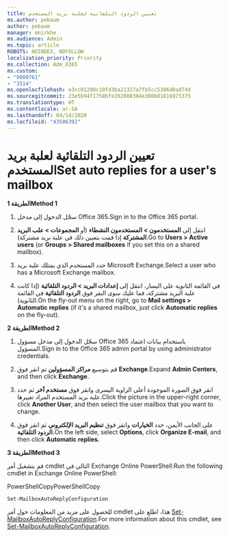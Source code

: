 ```yaml
---
title: تعيين الردود التلقائية لعلبة بريد المستخدم
ms.author: pebaum
author: pebaum
manager: mnirkhe
ms.audience: Admin
ms.topic: article
ROBOTS: NOINDEX, NOFOLLOW
localization_priority: Priority
ms.collection: Adm_O365
ms.custom:
- "9000761"
- "3514"
ms.openlocfilehash: e3cc01298c10fd3ba21327a7fb5cc5396d0ad74d
ms.sourcegitcommit: 23e5b94f1758bfe202008384e300b81816975375
ms.translationtype: HT
ms.contentlocale: ar-SA
ms.lasthandoff: 04/14/2020
ms.locfileid: "43506392"
---
```

# <a name="set-auto-replies-for-a-users-mailbox"></a><span data-ttu-id="c4519-102">تعيين الردود التلقائية لعلبة بريد المستخدم</span><span class="sxs-lookup"><span data-stu-id="c4519-102">Set auto replies for a user's mailbox</span></span>

<span data-ttu-id="c4519-103">**الطريقة 1**</span><span class="sxs-lookup"><span data-stu-id="c4519-103">**Method 1**</span></span>

1. <span data-ttu-id="c4519-104">سجّل الدخول إلى مدخل Office 365.</span><span class="sxs-lookup"><span data-stu-id="c4519-104">Sign in to the Office 365 portal.</span></span>

2. <span data-ttu-id="c4519-105">انتقل إلى **المستخدمون > المستخدمون النشطاء** (أو **المجموعات > علب البريد المشتركة** إذا قمت بتعيين ذلك في علبة بريد مشتركة).</span><span class="sxs-lookup"><span data-stu-id="c4519-105">Go to **Users > Active users** (or **Groups > Shared mailboxes** if you set this on a shared mailbox).</span></span>

3. <span data-ttu-id="c4519-106">حدد المستخدم الذي يمتلك علبة بريد Microsoft Exchange.</span><span class="sxs-lookup"><span data-stu-id="c4519-106">Select a user who has a Microsoft Exchange mailbox.</span></span>

4. <span data-ttu-id="c4519-107">في القائمة الثانوية على اليسار، انتقل إلى **إعدادات البريد > الردود التلقائية** (إذا كانت علبة البريد مشتركة، فما عليك سوى النقر فوق **الردود التلقائية** في القائمة الثانوية).</span><span class="sxs-lookup"><span data-stu-id="c4519-107">On the fly-out menu on the right, go to **Mail settings > Automatic replies** (if it's a shared mailbox, just click **Automatic replies** on the fly-out).</span></span>

<span data-ttu-id="c4519-108">**الطريقة 2**</span><span class="sxs-lookup"><span data-stu-id="c4519-108">**Method 2**</span></span>

1. <span data-ttu-id="c4519-109">سجّل الدخول إلى مدخل مسؤول Office 365 باستخدام بيانات اعتماد المسؤول.</span><span class="sxs-lookup"><span data-stu-id="c4519-109">Sign in to the Office 365 admin portal by using administrator credentials.</span></span>

2. <span data-ttu-id="c4519-110">قم بتوسيع **مراكز المسؤولين** ثم انقر فوق **Exchange**.</span><span class="sxs-lookup"><span data-stu-id="c4519-110">Expand **Admin Centers**, and then click **Exchange**.</span></span>

3. <span data-ttu-id="c4519-111">انقر فوق الصورة الموجودة أعلى الزاوية اليسرى وانقر فوق **مستخدم آخر** ثم حدد علبة بريد المستخدم المراد تغييرها.</span><span class="sxs-lookup"><span data-stu-id="c4519-111">Click the picture in the upper-right corner, click **Another User**, and then select the user mailbox that you want to change.</span></span>

4. <span data-ttu-id="c4519-112">على الجانب الأيمن، حدد **الخيارات** وانقر فوق **تنظيم البريد الإلكتروني** ثم انقر فوق **الردود التلقائية.**</span><span class="sxs-lookup"><span data-stu-id="c4519-112">On the left side, select **Options**, click **Organize E-mail**, and then click **Automatic replies.**</span></span>

<span data-ttu-id="c4519-113">**الطريقة 3**</span><span class="sxs-lookup"><span data-stu-id="c4519-113">**Method 3**</span></span>

<span data-ttu-id="c4519-114">قم بتشغيل أمر cmdlet التالي في Exchange Online PowerShell:</span><span class="sxs-lookup"><span data-stu-id="c4519-114">Run the following cmdlet in Exchange Online PowerShell:</span></span>

<span data-ttu-id="c4519-115">PowerShellCopy</span><span class="sxs-lookup"><span data-stu-id="c4519-115">PowerShellCopy</span></span>

    Set-MailboxAutoReplyConfiguration

<span data-ttu-id="c4519-116">للحصول على مزيد من المعلومات حول أمر cmdlet هذا، اطلع على [Set-MailboxAutoReplyConfiguration](https://docs.microsoft.com/powershell/module/exchange/mailboxes/set-mailboxautoreplyconfiguration).</span><span class="sxs-lookup"><span data-stu-id="c4519-116">For more information about this cmdlet, see [Set-MailboxAutoReplyConfiguration](https://docs.microsoft.com/powershell/module/exchange/mailboxes/set-mailboxautoreplyconfiguration).</span></span>
